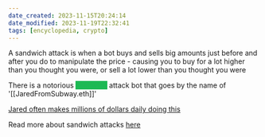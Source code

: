 ```yaml
---
date_created: 2023-11-15T20:24:14
date_modified: 2023-11-19T22:32:41
tags: [encyclopedia, crypto]
---
```


A sandwich attack is when a bot buys and sells big amounts just before and after you do to manipulate the price - causing you to buy for a lot higher than you thought you were, or sell a lot lower than you thought you were

There is a notorious <mark style="color:#1DB954; background: #1DB954;">sandwich</mark> attack bot that goes by the name of '[[JaredFromSubway.eth]]'

[Jared often makes millions of dollars daily doing this](https://cointelegraph.com/news/subway-themed-trading-bot-makes-millions-using-sandwich-attacks)

Read more about sandwich attacks [here](https://coinmarketcap.com/academy/article/what-are-sandwich-attacks-in-defi-and-how-can-you-avoid-them)